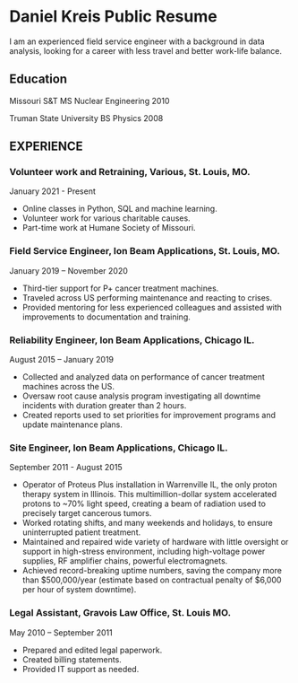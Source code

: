 # Daniel Kreis Public Resume

I am an experienced field service engineer with a background in data analysis, looking for a career with less travel and better work-life balance. 

## Education

Missouri S&T
MS Nuclear Engineering 2010

Truman State University
BS Physics 2008

## EXPERIENCE

### Volunteer work and Retraining, Various, St. Louis, MO.
January 2021 - Present
-	Online classes in Python, SQL and machine learning.
-	Volunteer work for various charitable causes.
-	Part-time work at Humane Society of Missouri.

### Field Service Engineer, Ion Beam Applications, St. Louis, MO.
January 2019 – November 2020
-	Third-tier support for P+ cancer treatment machines.
-	Traveled across US performing maintenance and reacting to crises. 
-	Provided mentoring for less experienced colleagues and assisted with improvements to documentation and training. 

### Reliability Engineer, Ion Beam Applications, Chicago IL.
August 2015 – January 2019
- Collected and analyzed data on performance of cancer treatment machines across the US. 
-	Oversaw root cause analysis program investigating all downtime incidents with duration greater than 2 hours.
-	Created reports used to set priorities for improvement programs and update maintenance plans.

### Site Engineer, Ion Beam Applications, Chicago IL.
September 2011 - August 2015
-	Operator of Proteus Plus installation in Warrenville IL, the only proton therapy system in Illinois. This multimillion-dollar system accelerated protons to ~70% light speed, creating a beam of radiation used to precisely target cancerous tumors.
-	Worked rotating shifts, and many weekends and holidays, to ensure uninterrupted patient treatment. 
-	Maintained and repaired wide variety of hardware with little oversight or support in high-stress environment, including high-voltage power supplies, RF amplifier chains, powerful electromagnets. 
-	Achieved record-breaking uptime numbers, saving the company more than $500,000/year (estimate based on contractual penalty of $6,000 per hour of system downtime).

### Legal Assistant, Gravois Law Office, St. Louis MO.
May 2010 – September 2011
-	Prepared and edited legal paperwork.
-	Created billing statements.
-	Provided IT support as needed.
 
